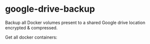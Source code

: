 # google-drive-backup
 Backup all Docker volumes present to a shared Google drive location encrypted & compressed.

Get all docker containers:
